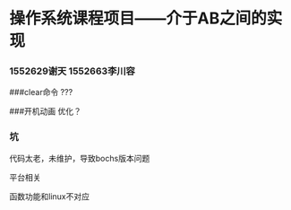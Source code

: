 # 操作系统课程项目——介于AB之间的实现

### 1552629谢天 1552663李川容

###clear命令 ??? 

###开机动画 优化？ 





### 坑

代码太老，未维护，导致bochs版本问题

平台相关

函数功能和linux不对应








